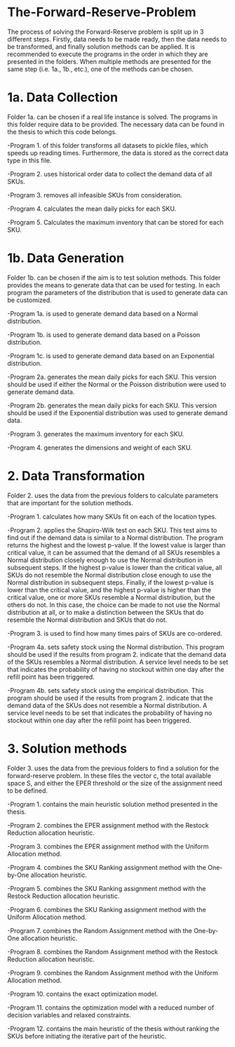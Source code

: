 # The-Forward-Reserve-Problem
The process of solving the Forward-Reserve problem is split up in 3 different steps. Firstly, data needs to be made ready, then the data needs to be transformed, and finally solution methods can be applied. It is recommended to execute the programs in the order in which they are presented in the folders. When multiple methods are presented for the same step (i.e. 1a., 1b., etc.), one of the methods can be chosen.
# 1a. Data Collection
Folder 1a. can be chosen if a real life instance is solved. The programs in this folder require data to be provided. The necessary data can be found in the thesis to which this code belongs.

-Program 1. of this folder transforms all datasets to pickle files, which speeds up reading times. Furthermore, the data is stored as the correct data type in this file.

-Program 2. uses historical order data to collect the demand data of all SKUs.

-Program 3. removes all infeasible SKUs from consideration.

-Program 4. calculates the mean daily picks for each SKU.

-Program 5. Calculates the maximum inventory that can be stored for each SKU.

# 1b. Data Generation
Folder 1b. can be chosen if the aim is to test solution methods. This folder provides the means to generate data that can be used for testing. In each program the parameters of the distribution that is used to generate data can be customized.

-Program 1a. is used to generate demand data based on a Normal distribution.

-Program 1b. is used to generate demand data based on a Poisson distribution.

-Program 1c. is used to generate demand data based on an Exponential distribution.

-Program 2a. generates the mean daily picks for each SKU. This version should be used if either the Normal or the Poisson distribution were used to generate demand data.

-Program 2b. generates the mean daily picks for each SKU. This version should be used if the Exponential distribution was used to generate demand data.

-Program 3. generates the maximum inventory for each SKU.

-Program 4. generates the dimensions and weight of each SKU.

# 2. Data Transformation
Folder 2. uses the data from the previous folders to calculate parameters that are important for the solution methods.

-Program 1. calculates how many SKUs fit on each of the location types.

-Program 2. applies the Shapiro-Wilk test on each SKU. This test aims to find out if the demand data is similar to a Normal distribution. The program returns the highest and the lowest p-value. If the lowest value is larger than critical value, it can be assumed that the demand of all SKUs resembles a Normal distribution closely enough to use the Normal distribution in subsequent steps. If the highest p-value is lower than the critical value, all SKUs do not resemble the Normal distribution close enough to use the Normal distribution in subsequent steps. Finally, if the lowest p-value is lower than the critical value, and the highest p-value is higher than the critical value, one or more SKUs resemble a Normal distribution, but the others do not. In this case, the choice can be made to not use the Normal distribution at all, or to make a distinction between the SKUs that do resemble the Normal distribution and SKUs that do not.

-Program 3. is used to find how many times pairs of SKUs are co-ordered.

-Program 4a. sets safety stock using the Normal distribution. This program should be used if the results from program 2. indicate that the demand data of the SKUs resembles a Normal distribution. A service level needs to be set that indicates the probability of having no stockout within one day after the refill point has been triggered.

-Program 4b. sets safety stock using the empirical distribution. This program should be used if the results from program 2. indicate that the demand data of the SKUs does not resemble a Normal distribution. A service level needs to be set that indicates the probability of having no stockout within one day after the refill point has been triggered.

# 3. Solution methods
Folder 3. uses the data from the previous folders to find a solution for the forward-reserve problem. In these files the vector c, the total available space S, and either the EPER threshold or the size of the assignment need to be defined.

-Program 1. contains the main heuristic solution method presented in the thesis.

-Program 2. combines the EPER assignment method with the Restock Reduction allocation heuristic.

-Program 3. combines the EPER assignment method with the Uniform Allocation method.

-Program 4. combines the SKU Ranking assignment method with the One-by-One allocation heuristic.

-Program 5. combines the SKU Ranking assignment method with the Restock Reduction allocation heuristic.

-Program 6. combines the SKU Ranking assignment method with the Uniform Allocation method.

-Program 7. combines the Random Assignment method with the One-by-One allocation heuristic.

-Program 8. combines the Random Assignment method with the Restock Reduction allocation heuristic.

-Program 9. combines the Random Assignment method with the Uniform Allocation method.

-Program 10. contains the exact optimization model.

-Program 11. contains the optimization model with a reduced number of decision variables and relaxed constraints.

-Program 12. contains the main heuristic of the thesis without ranking the SKUs before initiating the iterative part of the heuristic.
